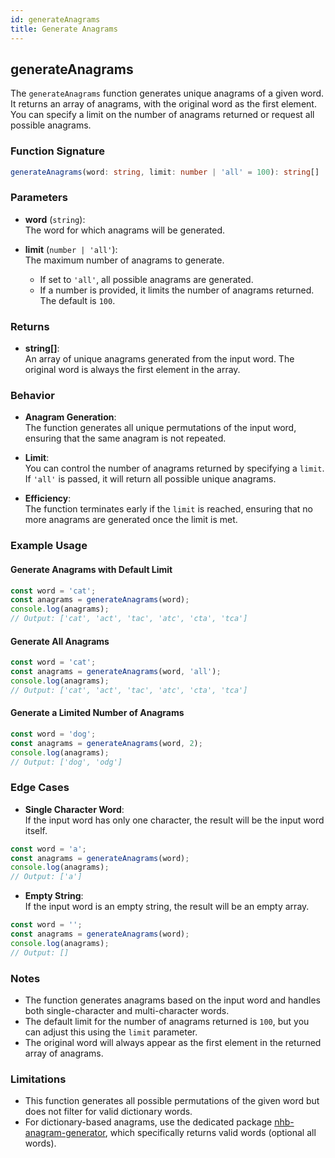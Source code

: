 ```yaml
---
id: generateAnagrams
title: Generate Anagrams
---
```


## generateAnagrams

The `generateAnagrams` function generates unique anagrams of a given word. It returns an array of anagrams, with the original word as the first element. You can specify a limit on the number of anagrams returned or request all possible anagrams.

### Function Signature

```ts
generateAnagrams(word: string, limit: number | 'all' = 100): string[]
```

### Parameters

- **word** (`string`):  
  The word for which anagrams will be generated.

- **limit** (`number | 'all'`):  
  The maximum number of anagrams to generate.  
  - If set to `'all'`, all possible anagrams are generated.  
  - If a number is provided, it limits the number of anagrams returned. The default is `100`.

### Returns

- **string[]**:  
  An array of unique anagrams generated from the input word. The original word is always the first element in the array.

### Behavior

- **Anagram Generation**:  
  The function generates all unique permutations of the input word, ensuring that the same anagram is not repeated.

- **Limit**:  
  You can control the number of anagrams returned by specifying a `limit`. If `'all'` is passed, it will return all possible unique anagrams.

- **Efficiency**:  
  The function terminates early if the `limit` is reached, ensuring that no more anagrams are generated once the limit is met.

### Example Usage

#### Generate Anagrams with Default Limit

```ts
const word = 'cat';
const anagrams = generateAnagrams(word);
console.log(anagrams);
// Output: ['cat', 'act', 'tac', 'atc', 'cta', 'tca']
```

#### Generate All Anagrams

```ts
const word = 'cat';
const anagrams = generateAnagrams(word, 'all');
console.log(anagrams);
// Output: ['cat', 'act', 'tac', 'atc', 'cta', 'tca']
```

#### Generate a Limited Number of Anagrams

```ts
const word = 'dog';
const anagrams = generateAnagrams(word, 2);
console.log(anagrams);
// Output: ['dog', 'odg']
```

### Edge Cases

- **Single Character Word**:  
  If the input word has only one character, the result will be the input word itself.

```ts
const word = 'a';
const anagrams = generateAnagrams(word);
console.log(anagrams);
// Output: ['a']
```

- **Empty String**:  
  If the input word is an empty string, the result will be an empty array.

```ts
const word = '';
const anagrams = generateAnagrams(word);
console.log(anagrams);
// Output: []
```

### Notes

- The function generates anagrams based on the input word and handles both single-character and multi-character words.
- The default limit for the number of anagrams returned is `100`, but you can adjust this using the `limit` parameter.
- The original word will always appear as the first element in the returned array of anagrams.

### Limitations  

- This function generates all possible permutations of the given word but does not filter for valid dictionary words.  
- For dictionary-based anagrams, use the dedicated package [nhb-anagram-generator](https://www.npmjs.com/package/nhb-anagram-generator), which specifically returns valid words (optional all words).
